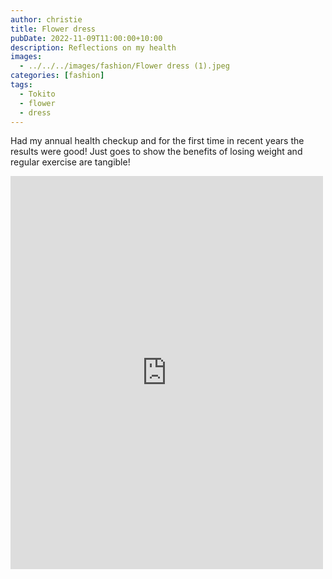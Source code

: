 ```yaml
---
author: christie
title: Flower dress
pubDate: 2022-11-09T11:00:00+10:00
description: Reflections on my health
images:
  - ../../../images/fashion/Flower dress (1).jpeg
categories: [fashion]
tags:
  - Tokito
  - flower
  - dress
---
```


Had my annual health checkup and for the first time in recent years the results were good! Just goes to show the benefits of losing weight and regular exercise are tangible!

<iframe src="https://www.facebook.com/plugins/post.php?href=https%3A%2F%2Fwww.facebook.com%2Fchris1.tham%2Fposts%2Fpfbid02fV9f2D33xdLKyc3qcfLa6TjKndbJWEr7AU6y6qBWwTYQKjuj85StkTiU7V8jFqdZl&show_text=true&width=500" width="500" height="629" style="border:none;overflow:hidden" scrolling="no" frameborder="0" allowfullscreen="true" allow="autoplay; clipboard-write; encrypted-media; picture-in-picture; web-share"></iframe>
